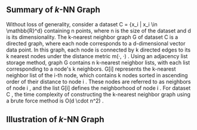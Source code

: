 ## Summary of *k*-NN Graph
Without loss of generality, consider a dataset C = \{x_i | x_i \in \mathbb{R}^d\} containing n points, where n is the size of the dataset and d is its dimensionality. The k-nearest neighbor graph G of dataset C is a directed graph, where each node corresponds to a d-dimensional vector data point. In this graph, each node is connected by k directed edges to its k nearest nodes under the distance metric m(·, ·) . Using an adjacency list storage method, graph G contains n k-nearest neighbor lists, with each list corresponding to a node's k neighbors. G[i] represents the k-nearest neighbor list of the i-th node, which contains k nodes sorted in ascending order of their distance to node i . These nodes are referred to as neighbors of node i , and the list G[i] defines the neighborhood of node i . For dataset C , the time complexity of constructing the k-nearest neighbor graph using a brute force method is O(d \cdot n^2) .

## Illustration of *k*-NN Graph
